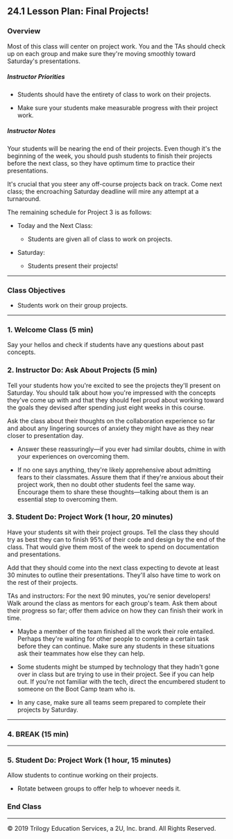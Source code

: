 ## 24.1 Lesson Plan: Final Projects!

### Overview

Most of this class will center on project work. You and the TAs should check up on each group and make sure they're moving smoothly toward Saturday's presentations.

##### Instructor Priorities

* Students should have the entirety of class to work on their projects.

* Make sure your students make measurable progress with their project work.

##### Instructor Notes

Your students will be nearing the end of their projects. Even though it's the beginning of the week, you should push students to finish their projects before the next class, so they have optimum time to practice their presentations.

It's crucial that you steer any off-course projects back on track. Come next class; the encroaching Saturday deadline will mire any attempt at a turnaround.

The remaining schedule for Project 3 is as follows:

* Today and the Next Class:

  * Students are given all of class to work on projects.

* Saturday:

  * Students present their projects!

- - -

### Class Objectives

* Students work on their group projects.

- - -

### 1. Welcome Class (5 min)

Say your hellos and check if students have any questions about past concepts.

### 2. Instructor Do: Ask About Projects (5 min)

Tell your students how you're excited to see the projects they'll present on Saturday. You should talk about how you're impressed with the concepts they've come up with and that they should feel proud about working toward the goals they devised after spending just eight weeks in this course.

Ask the class about their thoughts on the collaboration experience so far and about any lingering sources of anxiety they might have as they near closer to presentation day.

* Answer these reassuringly—if you ever had similar doubts, chime in with your experiences on overcoming them.

* If no one says anything, they're likely apprehensive about admitting fears to their classmates. Assure them that if they're anxious about their project work, then no doubt other students feel the same way. Encourage them to share these thoughts—talking about them is an essential step to overcoming them.

### 3. Student Do: Project Work (1 hour, 20 minutes)

Have your students sit with their project groups. Tell the class they should try as best they can to finish 95% of their code and design by the end of the class. That would give them most of the week to spend on documentation and presentations.

Add that they should come into the next class expecting to devote at least 30 minutes to outline their presentations. They'll also have time to work on the rest of their projects.

TAs and instructors: For the next 90 minutes, you're senior developers! Walk around the class as mentors for each group's team. Ask them about their progress so far; offer them advice on how they can finish their work in time.

* Maybe a member of the team finished all the work their role entailed. Perhaps they're waiting for other people to complete a certain task before they can continue. Make sure any students in these situations ask their teammates how else they can help.

* Some students might be stumped by technology that they hadn't gone over in class but are trying to use in their project. See if you can help out. If you're not familiar with the tech, direct the encumbered student to someone on the Boot Camp team who is.

* In any case, make sure all teams seem prepared to complete their projects by Saturday.

- - -

### 4. BREAK (15 min)

- - -

### 5. Student Do: Project Work (1 hour, 15 minutes)

Allow students to continue working on their projects.

* Rotate between groups to offer help to whoever needs it.

### End Class

- - -

© 2019 Trilogy Education Services, a 2U, Inc. brand. All Rights Reserved.
